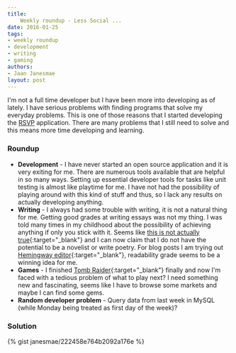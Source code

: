 ```yaml
---
title:
    Weekly roundup - Less Social ...
date: 2016-01-25
tags:
- weekly roundup
- development
- writing
- gaming
authors:
- Jaan Janesmae
layout: post
---
```

I'm not a full time developer but I have been more into developing as of lately. I have serious problems with finding programs that solve my everyday problems. This is one of those reasons that I started developing the [RSVP](/projects/rsvp/) application. There are many problems that I still need to solve and this means more time developing and learning.

### Roundup

- **Development** - I have never started an open source application and it is very exiting for me. There are numerous tools available that are helpful in so many ways. Setting up essential developer tools for tasks like unit testing is almost like playtime for me. I have not had the possibility of playing around with this kind of stuff and thus, so I lack any results on actually developing anything.
- **Writing** - I always had some trouble with writing, it is not a natural thing for me. Getting good grades at writing essays was not my thing. I was told many times in my childhood about the possibility of achieving anything if only you stick with it. Seems like [this is not actually true][10k]{:target="_blank"} and I can now claim that I do not have the potential to be a novelist or write poetry. For blog posts I am trying out [Hemingway editor][hemingway]{:target="_blank"}, readability grade seems to be a winning idea for me.
- **Games** - I finished [Tomb Raider][tombraider]{:target="_blank"} finally and now I'm faced with a tedious problem of what to play next? I need something new and fascinating, seems like I have to browse some markets and maybe I can find some gems.
- **Random developer problem** - Query data from last week in MySQL (while Monday being treated as first day of the week)?

### Solution

{% gist janesmae/222458e764b2092a176e %}

[10k]: http://healthland.time.com/2013/05/20/10000-hours-may-not-make-a-master-after-all/
[hemingway]: http://www.hemingwayapp.com
[tombraider]: https://en.wikipedia.org/wiki/Tomb_Raider_(2013_video_game)
